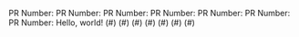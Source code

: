 PR Number: PR Number: PR Number: PR Number: PR Number: PR Number: PR Number: Hello, world! (#) (#) (#) (#) (#) (#) (#)

